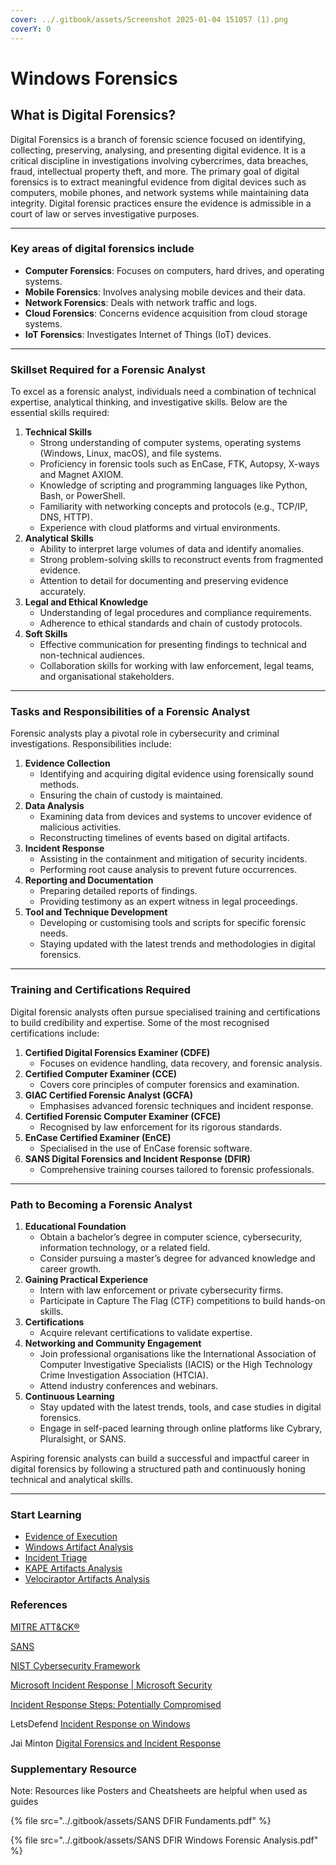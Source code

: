 ```yaml
---
cover: ../.gitbook/assets/Screenshot 2025-01-04 151057 (1).png
coverY: 0
---
```


# Windows Forensics

## **What is Digital Forensics?**

Digital Forensics is a branch of forensic science focused on identifying, collecting, preserving, analysing, and presenting digital evidence. It is a critical discipline in investigations involving cybercrimes, data breaches, fraud, intellectual property theft, and more. The primary goal of digital forensics is to extract meaningful evidence from digital devices such as computers, mobile phones, and network systems while maintaining data integrity. Digital forensic practices ensure the evidence is admissible in a court of law or serves investigative purposes.

***

### Key areas of digital forensics include

* **Computer Forensics**: Focuses on computers, hard drives, and operating systems.
* **Mobile Forensics**: Involves analysing mobile devices and their data.
* **Network Forensics**: Deals with network traffic and logs.
* **Cloud Forensics**: Concerns evidence acquisition from cloud storage systems.
* **IoT Forensics**: Investigates Internet of Things (IoT) devices.

***

### **Skillset Required for a Forensic Analyst**

To excel as a forensic analyst, individuals need a combination of technical expertise, analytical thinking, and investigative skills. Below are the essential skills required:

1. **Technical Skills**
   * Strong understanding of computer systems, operating systems (Windows, Linux, macOS), and file systems.
   * Proficiency in forensic tools such as EnCase, FTK, Autopsy, X-ways and Magnet AXIOM.
   * Knowledge of scripting and programming languages like Python, Bash, or PowerShell.
   * Familiarity with networking concepts and protocols (e.g., TCP/IP, DNS, HTTP).
   * Experience with cloud platforms and virtual environments.
2. **Analytical Skills**
   * Ability to interpret large volumes of data and identify anomalies.
   * Strong problem-solving skills to reconstruct events from fragmented evidence.
   * Attention to detail for documenting and preserving evidence accurately.
3. **Legal and Ethical Knowledge**
   * Understanding of legal procedures and compliance requirements.
   * Adherence to ethical standards and chain of custody protocols.
4. **Soft Skills**
   * Effective communication for presenting findings to technical and non-technical audiences.
   * Collaboration skills for working with law enforcement, legal teams, and organisational stakeholders.

***

### **Tasks and Responsibilities of a Forensic Analyst**

Forensic analysts play a pivotal role in cybersecurity and criminal investigations. Responsibilities include:

1. **Evidence Collection**
   * Identifying and acquiring digital evidence using forensically sound methods.
   * Ensuring the chain of custody is maintained.
2. **Data Analysis**
   * Examining data from devices and systems to uncover evidence of malicious activities.
   * Reconstructing timelines of events based on digital artifacts.
3. **Incident Response**
   * Assisting in the containment and mitigation of security incidents.
   * Performing root cause analysis to prevent future occurrences.
4. **Reporting and Documentation**
   * Preparing detailed reports of findings.
   * Providing testimony as an expert witness in legal proceedings.
5. **Tool and Technique Development**
   * Developing or customising tools and scripts for specific forensic needs.
   * Staying updated with the latest trends and methodologies in digital forensics.

***

### **Training and Certifications Required**

Digital forensic analysts often pursue specialised training and certifications to build credibility and expertise. Some of the most recognised certifications include:

1. **Certified Digital Forensics Examiner (CDFE)**
   * Focuses on evidence handling, data recovery, and forensic analysis.
2. **Certified Computer Examiner (CCE)**
   * Covers core principles of computer forensics and examination.
3. **GIAC Certified Forensic Analyst (GCFA)**
   * Emphasises advanced forensic techniques and incident response.
4. **Certified Forensic Computer Examiner (CFCE)**
   * Recognised by law enforcement for its rigorous standards.
5. **EnCase Certified Examiner (EnCE)**
   * Specialised in the use of EnCase forensic software.
6. **SANS Digital Forensics and Incident Response (DFIR)**
   * Comprehensive training courses tailored to forensic professionals.

***

### **Path to Becoming a Forensic Analyst**

1. **Educational Foundation**
   * Obtain a bachelor’s degree in computer science, cybersecurity, information technology, or a related field.
   * Consider pursuing a master’s degree for advanced knowledge and career growth.
2. **Gaining Practical Experience**
   * Intern with law enforcement or private cybersecurity firms.
   * Participate in Capture The Flag (CTF) competitions to build hands-on skills.
3. **Certifications**
   * Acquire relevant certifications to validate expertise.
4. **Networking and Community Engagement**
   * Join professional organisations like the International Association of Computer Investigative Specialists (IACIS) or the High Technology Crime Investigation Association (HTCIA).
   * Attend industry conferences and webinars.
5. **Continuous Learning**
   * Stay updated with the latest trends, tools, and case studies in digital forensics.
   * Engage in self-paced learning through online platforms like Cybrary, Pluralsight, or SANS.

Aspiring forensic analysts can build a successful and impactful career in digital forensics by following a structured path and continuously honing technical and analytical skills.

***

### Start Learning

* [Evidence of Execution](evidence-of-execution.md)
* [Windows Artifact Analysis](window-artifact-analysis/)
* [Incident Triage](../incident-response/incident-triage/)
* [KAPE Artifacts Analysis](../incident-response/kape-artifacts-analysis.md)
* [Velociraptor Artifacts Analysis](../incident-response/velociraptor-artifacts-analysis.md)

### References&#x20;

[MITRE ATT\&CK®](https://attack.mitre.org/)

[SANS](https://www.sans.org/posters/)

[NIST Cybersecurity Framework](https://www.nist.gov/cyberframework)

[Microsoft Incident Response | Microsoft Security](https://www.microsoft.com/en-us/security/business/microsoft-incident-response)

[Incident Response Steps: Potentially Compromised](https://itsupport.umd.edu/itsupport/?id=kb_article_view\&sysparm_article=KB0013906)

LetsDefend [Incident Response on Windows](https://app.letsdefend.io/training/lessons/incident-response-windows)

Jai Minton [Digital Forensics and Incident Response](https://www.jaiminton.com/cheatsheet/DFIR/)

### Supplementary Resource

Note: Resources like Posters and Cheatsheets are helpful when used as guides

{% file src="../.gitbook/assets/SANS DFIR Fundaments.pdf" %}

{% file src="../.gitbook/assets/SANS DFIR Windows Forensic Analysis.pdf" %}
